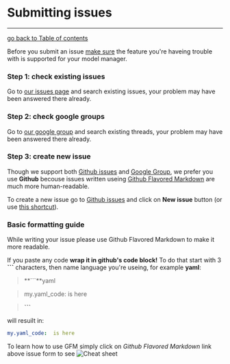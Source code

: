 # Submitting issues
---------------------------------------

[go back to Table of contents][back-to-index]

[back-to-index]: https://github.com/symfony2admingenerator/AdmingeneratorGeneratorBundle/blob/master/Resources/doc/documentation.md#2-support-and-contribution

Before you submit an issue [make sure][docs-features] the feature you're haveing 
trouble with is supported for your model manager.

[docs-features]: https://github.com/symfony2admingenerator/AdmingeneratorGeneratorBundle/blob/master/Resources/doc/documentation.md#3-features

### Step 1: check existing issues

Go to [our issues page][docs-issues] and search existing issues, your problem may have been answered there already.

[docs-issues]: https://github.com/symfony2admingenerator/AdmingeneratorGeneratorBundle/issues

### Step 2: check google groups

Go to [our google group][docs-google] and search existing threads, your problem may have been answered there already.

[docs-google]: http://groups.google.com/group/symfony2admingenerator/topics

### Step 3: create new issue

Though we support both [Github issues][docs-issues] and [Google Group][docs-google], we prefer you use **Github** becouse issues written useing [Github Flavored Markdown][docs-markdown] are much more human-readable.

To create a new issue go to [Github issues][docs-issues] and click on **New issue** button (or use [this shortcut][docs-new-issue]).

[docs-markdown]: http://github.github.com/github-flavored-markdown/
[docs-new-issue]: https://github.com/symfony2admingenerator/AdmingeneratorGeneratorBundle/issues/new

### Basic formatting guide

While writing your issue please use Github Flavored Markdown to make it more readable. 

If you paste any code **wrap it in github's code block!** To do that start with 3 **```** characters, then name language you're useing, for example **yaml**:

> **```**yaml

> my.yaml_code:  is here

> **```**

will resuilt in:
```yaml
my.yaml_code:  is here
```

To learn how to use GFM simply click on *Github Flavored Markdown* link above issue form to see ![Cheat sheet](https://raw.github.com/symfony2admingenerator/AdmingeneratorGeneratorBundle/master/Resources/doc/support/gfm-cheat-sheet.png)

[doc-gfm-image]: https://raw.github.com/symfony2admingenerator/AdmingeneratorGeneratorBundle/master/Resources/doc/support-and-contibution/gfm-cheat-sheet.png
